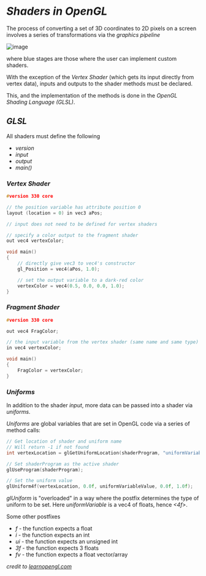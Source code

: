 # ***Shaders in OpenGL***

The process of converting a set of 3D coordinates to 2D pixels on a screen involves a series of transformations via the *graphics pipeline*

![image](https://user-images.githubusercontent.com/55027279/119664302-cdf72f80-bdf8-11eb-8eb4-d0d8d65b2503.png)

where blue stages are those where the user can implement custom shaders.

With the exception of the *Vertex Shader* (which gets its input directly from vertex data), inputs and outputs to the shader methods must be declared.

This, and the implementation of the methods is done in the *OpenGL Shading Language (GLSL)*.

## ***GLSL***

All shaders must define the following

- *version*
- *input*
- *output*
- *main()*

### ***Vertex Shader***

```C++
#version 330 core

// the position variable has attribute position 0
layout (location = 0) in vec3 aPos;

// input does not need to be defined for vertex shaders

// specify a color output to the fragment shader
out vec4 vertexColor;

void main()
{
    // directly give vec3 to vec4's constructor
    gl_Position = vec4(aPos, 1.0);

    // set the output variable to a dark-red color
    vertexColor = vec4(0.5, 0.0, 0.0, 1.0);
}
```

### ***Fragment Shader***

```C++
#version 330 core

out vec4 FragColor;

// the input variable from the vertex shader (same name and same type)  
in vec4 vertexColor;

void main()
{
    FragColor = vertexColor;
} 
```

### ***Uniforms***

In addition to the shader *input*, more data can be passed into a shader via *uniforms*.

*Uniforms* are global variables that are set in OpenGL code via a series of method calls:

```C++
// Get location of shader and uniform name
// Will return -1 if not found
int vertexLocation = glGetUniformLocation(shaderProgram, "uniformVariable");

// Set shaderProgram as the active shader
glUseProgram(shaderProgram);

// Set the uniform value
glUniform4f(vertexLocation, 0.0f, uniformVariableValue, 0.0f, 1.0f);
```

*glUniform* is "overloaded" in a way where the postfix determines the type of uniform to be set. Here *uniformVariable* is a vec4 of floats, hence *<4f>*.

Some other postfixes

- *f* - the function expects a float
- *i* - the function expects an int
- *ui* - the function expects an unsigned int
- *3f* - the function expects 3 floats
- *fv* - the function expects a float vector/array

*credit to [learnopengl.com](https://learnopengl.com)*
